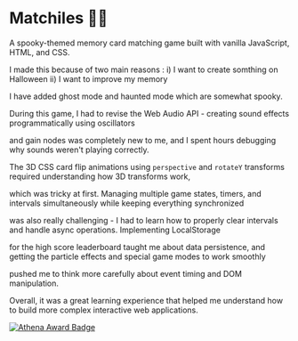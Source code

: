 # Matchiles 🎃👻

A spooky-themed memory card matching game built with vanilla JavaScript, HTML, and CSS.

I made this because of two main reasons : i) I want to create somthing on Halloween
ii) I want to improve my memory 

I have added ghost mode and haunted mode which are somewhat spooky.

During this game, I had to revise the Web Audio API - creating sound effects programmatically using oscillators 

and gain nodes was completely new to me, and I spent hours debugging why sounds weren't playing correctly. 

The 3D CSS card flip animations using `perspective` and `rotateY` transforms required understanding how 3D transforms work, 

which was tricky at first. Managing multiple game states, timers, and intervals simultaneously while keeping everything synchronized 

was also really challenging - I had to learn how to properly clear intervals and handle async operations. Implementing LocalStorage 

for the high score leaderboard taught me about data persistence, and getting the particle effects and special game modes to work smoothly 

pushed me to think more carefully about event timing and DOM manipulation. 

Overall, it was a great learning experience that helped me understand how to build more complex interactive web applications.

[![Athena Award Badge](https://img.shields.io/endpoint?url=https%3A%2F%2Faward.athena.hackclub.com%2Fapi%2Fbadge)](https://award.athena.hackclub.com?utm_source=readme)
